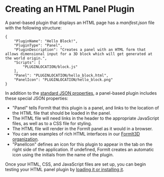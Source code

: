 # Creating an HTML Panel Plugin

A panel-based plugin that displays an HTML page has a _manifest.json_ file with the following structure:

```
{
    "PluginName": "Hello Block!",
    "PluginType": "Panel",
    "PluginDescription": "Creates a panel with an HTML form that allows dimensional input for a 3D block which will get generated at the world origin.",
    "Scripts": [
        "PLUGINLOCATION/block.js"
    ],
    "Panel": "PLUGINLOCATION/hello_block.html",
    "PanelIcon": "PLUGINLOCATION/hello_block.png"
}               
```

In addition to the [standard JSON properties](https://formit3d.github.io/FormItExamplePlugins/docs/HowToBuild.html#GeneralPluginSetup), a panel-based plugin includes these special JSON properties:

* "Panel" tells FormIt that this plugin is a panel, and links to the location of the HTML file that should be loaded in the panel.
* The HTML file will need links in the header to the appropriate JavaScript files, as well as to a CSS file for styling.
* The HTML file will render in the FormIt panel as it would in a browser.
* You can see examples of rich HTML interfaces in our [FormIt3D organization](https://github.com/FormIt3D/).
* "PanelIcon" defines an icon for this plugin to appear in the tab on the right side of the application. If undefined, FormIt creates an automatic icon using the initials from the name of the plugin.

Once your HTML, CSS, and JavaScript files are set up, you can begin testing your HTML panel plugin by [loading it or installing it](../advanced-development/setting-up-formit-for-development.md#load-vs.-install).
